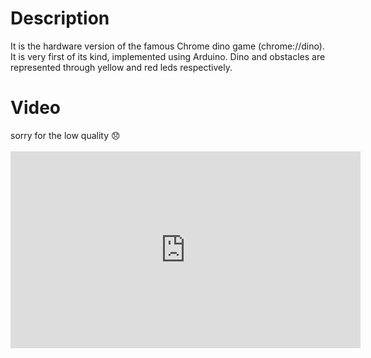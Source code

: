 # Description
It is the hardware version of the famous Chrome dino game (chrome://dino). It is very first of its kind, implemented using Arduino.
Dino and obstacles are represented through yellow and red leds respectively.

# Video
<div>sorry for the low quality 😞</div>
<br>

<div>
  <iframe width="560" height="315" src="https://www.youtube.com/embed/JzJAzkH0RjM" frameborder="0" allowfullscreen></iframe>
</div>
